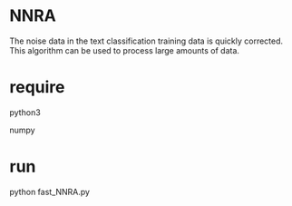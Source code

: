 # NNRA
The noise data in the text classification training data is quickly corrected. This algorithm can be used to process large amounts of data.

# require
python3

numpy

# run
python fast_NNRA.py

